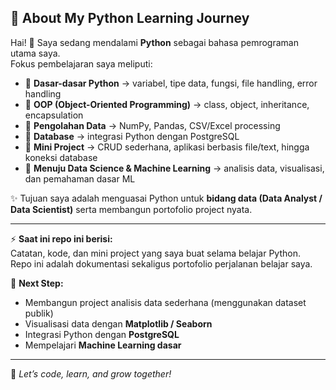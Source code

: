 ## 🐍 About My Python Learning Journey  

Hai! 👋 Saya sedang mendalami **Python** sebagai bahasa pemrograman utama saya.  
Fokus pembelajaran saya meliputi:  

- 🔹 **Dasar-dasar Python** → variabel, tipe data, fungsi, file handling, error handling  
- 🔹 **OOP (Object-Oriented Programming)** → class, object, inheritance, encapsulation  
- 🔹 **Pengolahan Data** → NumPy, Pandas, CSV/Excel processing  
- 🔹 **Database** → integrasi Python dengan PostgreSQL  
- 🔹 **Mini Project** → CRUD sederhana, aplikasi berbasis file/text, hingga koneksi database  
- 🔹 **Menuju Data Science & Machine Learning** → analisis data, visualisasi, dan pemahaman dasar ML  

✨ Tujuan saya adalah menguasai Python untuk **bidang data (Data Analyst / Data Scientist)** serta membangun portofolio project nyata.  

---

⚡ **Saat ini repo ini berisi:**  
Catatan, kode, dan mini project yang saya buat selama belajar Python.  
Repo ini adalah dokumentasi sekaligus portofolio perjalanan belajar saya.  

📌 **Next Step:**  
- Membangun project analisis data sederhana (menggunakan dataset publik)  
- Visualisasi data dengan **Matplotlib / Seaborn**  
- Integrasi Python dengan **PostgreSQL**  
- Mempelajari **Machine Learning dasar**  

---

🚀 *Let’s code, learn, and grow together!*  
